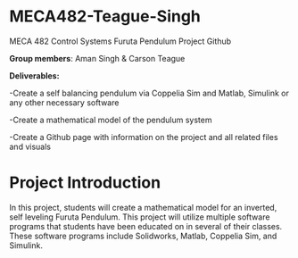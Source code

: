 # MECA482-Teague-Singh
MECA 482 Control Systems Furuta Pendulum Project Github

**Group members**: Aman Singh & Carson Teague

**Deliverables:**

-Create a self balancing pendulum via Coppelia Sim and Matlab, Simulink or any other necessary software

-Create a mathematical model of the pendulum system

-Create a Github page with information on the project and all related files and visuals 

# Project Introduction
In this project, students will create a mathematical model for an inverted, self leveling Furuta Pendulum. This project will utilize multiple software programs that students have been educated on in several of their classes. These software programs include Solidworks, Matlab, Coppelia Sim, and Simulink. 
